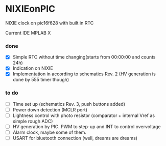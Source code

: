 # NIXIEonPIC
NIXIE clock on pic16f628 with built in RTC

Current IDE MPLAB X

### done
- [x] Simple RTC without time changing(starts from 00:00:00 and counts 24h)
- [x] Indication on NIXIE
- [x] Implementation in according to schematics Rev. 2 (HV generation is done by 555 timer though)

### to do

- [ ] Time set up (schematics Rev. 3, push buttons added)
- [ ] Power down detection (MCLR port)
- [ ] Lightness control with photo resistor (comparator + internal Vref as simple rough ADC)
- [ ] HV generation by PIC. PWM to step-up and INT to control overvoltage
- [ ] Alarm clock, maybe some of them.
- [ ] USART for bluetooth connection (well, dreams are dreams)
